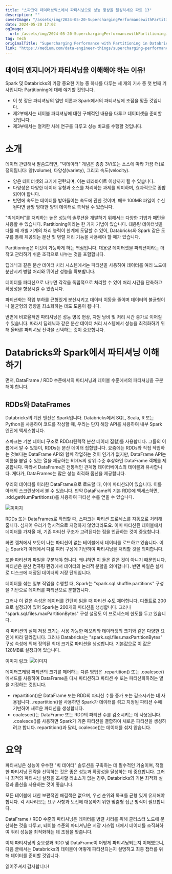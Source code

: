 ```yaml
---
title: "스파크와 데이터브릭스에서 파티셔닝으로 성능 향상을 달성하세요 파트 13"
description: ""
coverImage: "/assets/img/2024-05-20-SuperchargingPerformancewithPartitioninginDatabricksandSparkPart13_0.png"
date: 2024-05-20 17:02
ogImage:
  url: /assets/img/2024-05-20-SuperchargingPerformancewithPartitioninginDatabricksandSparkPart13_0.png
tag: Tech
originalTitle: "Supercharging Performance with Partitioning in Databricks and Spark (Part 1 3)"
link: "https://medium.com/data-engineer-things/supercharging-performance-with-partitioning-in-databricks-and-spark-part-1-3-aebcfb48c3b"
---
```


## 데이터 엔지니어가 파티셔닝을 이해해야 하는 이유!

Spark 및 Databricks의 가장 중요한 기능 중 하나를 다루는 세 개의 기사 중 첫 번째 기사입니다: Partitioning에 대해 얘기할 것입니다.

- 이 첫 장은 파티셔닝의 일반 이론과 Spark에서의 파티셔닝에 초점을 맞출 것입니다.
- 제2부에서는 테이블 파티셔닝에 대한 구체적인 내용을 다루고 데이터셋을 준비할 것입니다.
- 제3부에서는 철저한 사례 연구를 다루고 성능 비교를 수행할 것입니다.

# 소개

<div class="content-ad"></div>

데이터 관련해서 말씀드리면, "빅데이터" 개념은 종종 3V(또는 소스에 따라 가끔 더)로 정의됩니다: 양(volume), 다양성(variety), 그리고 속도(velocity).

- 양은 데이터셋의 크기에 관련되며, 이는 테라바이트 이상까지 될 수 있습니다.
- 다양성은 다양한 데이터 유형과 소스를 처리하는 과제를 의미하며, 효과적으로 종합되어야 합니다.
- 반면에 속도는 데이터를 받아들이는 속도에 관한 것이며, 매초 100MB 파일이 수신된다면 금방 방대한 양의 데이터로 축적될 수 있습니다.

"빅데이터"를 처리하는 높은 성능의 솔루션을 개발하기 위해서는 다양한 기법과 패턴을 사용할 수 있습니다. Partitioning이라는 한 가지 기법이 있습니다. 대용량 데이터셋을 다룰 때 개별 기계의 처리 능력이 한계에 도달할 수 있어, Databricks와 Spark 같은 도구를 통해 제공되는 분산 및 병렬 처리 기능을 사용해야 할 때가 있습니다.

Partitioning은 이것이 가능하게 하는 핵심입니다. 대용량 데이터셋을 파티션이라는 더 작고 관리하기 쉬운 조각으로 나누는 것을 포함합니다.

<div class="content-ad"></div>

딥레닉과 같은 분산 데이터 처리 시스템에서는 파티션을 사용하여 데이터를 여러 노드에 분산시켜 병렬 처리와 뛰어난 성능을 확보합니다.

데이터를 파티션으로 나누면 각각을 독립적으로 처리할 수 있어 처리 시간을 단축하고 확장성을 향상시킬 수 있습니다.

파티션화는 작업 부하를 균형있게 분산시키고 데이터 이동을 줄이며 데이터의 불균형이나 불균형의 영향을 최소화하는 데도 도움이 됩니다.

반면에 비효율적인 파티셔닝은 성능 병목 현상, 자원 낭비 및 처리 시간 증가로 이어질 수 있습니다. 따라서 딥레닉과 같은 분산 데이터 처리 시스템에서 성능을 최적화하기 위해 올바른 파티셔닝 전략을 선택하는 것이 중요합니다.

<div class="content-ad"></div>

# Databricks와 Spark에서 파티셔닝 이해하기

먼저, DataFrame / RDD 수준에서의 파티셔닝과 테이블 수준에서의 파티셔닝을 구분해야 합니다.

## RDDs와 DataFrames

Databricks의 계산 엔진은 Spark입니다. Databricks에서 SQL, Scala, R 또는 Python을 사용하여 코드를 작성할 때, 우리는 단지 해당 API를 사용하여 내부 Spark 엔진에 액세스합니다.

<div class="content-ad"></div>

스파크는 기본 데이터 구조로 RDDs(탄력적 분산 데이터 집합)를 사용합니다. 그들의 이름에서 알 수 있듯이, RDDs는 분산 데이터 집합입니다. 요즘에는 RDDs와 직접 작업하는 것보다는 DataFrame API와 함께 작업하는 것이 인기가 없지만, DataFrame API는 이름을 붙일 수 있는 열을 제공하는 RDDs의 상위 수준 추상화인 DataFrame 객체를 제공합니다. 따라서 DataFrame은 전통적인 관계형 데이터베이스의 테이블과 유사합니다. 게다가, DataFrames는 많은 성능 최적화 옵션을 제공합니다.

우리의 데이터를 이러한 DataFrame으로 로드할 때, 이미 파티션되어 있습니다. 이를 아래의 스크린샷에서 볼 수 있습니다. 만약 DataFrame의 기본 RDD에 액세스하면, .rdd.getNumPartitions()를 사용하여 파티션 수를 얻을 수 있습니다.

![이미지](/assets/img/2024-05-20-SuperchargingPerformancewithPartitioninginDatabricksandSparkPart13_0.png)

RDDs 또는 DataFrames로 작업할 때, 스파크는 파티션 프로세스를 자동으로 처리해 줍니다. 심지어 우리가 명시적으로 지정하지 않았더라도요. 이미 파티션된 테이블에서 데이터를 가져올 때, 기존 파티션 구조가 고려된다는 점을 언급하는 것이 중요합니다.

<div class="content-ad"></div>

화면 캡처에서 보듯이 나는 파티션이 없는 테이블에서 데이터를 로드하고 있습니다. 이는 Spark가 아래에서 다룰 여러 구성에 기반하여 파티셔닝을 처리할 것을 의미합니다.

또한 파티션과 파일을 구분해야 합니다. 왜냐하면 이 둘은 같은 것이 아니기 때문입니다. 파티션은 분산 컴퓨팅 환경에서 데이터의 논리적 분할을 의미합니다. 반면 파일은 실제로 디스크에 저장된 데이터의 저장 단위입니다.

데이터를 섞는 일부 작업을 수행할 때, Spark는 "spark.sql.shuffle.partitions" 구성을 기반으로 데이터를 파티션으로 분할합니다.

<div class="content-ad"></div>

그러나 이 같은 속성은 데이터를 간단히 읽을 때 파티션 수도 제어합니다. 디폴트로 200으로 설정되어 있어 Spark는 200개의 파티션을 생성합니다. 그러나 "spark.sql.files.maxPartitionBytes" 구성 설정도 이 프로세스에 한도를 두고 있습니다.

각 파티션의 실제 저장 크기는 사용 가능한 메모리와 데이터셋의 크기와 같은 다양한 요인에 따라 달라집니다. 그러나 Databricks는 "spark.sql.files.maxPartitionBytes" 구성 속성에 의해 정의된 최대 크기로 파티션을 생성합니다. 기본값으로 이 값은 128MB로 설정되어 있습니다.

이미지 링크:
![이미지](/assets/img/2024-05-20-SuperchargingPerformancewithPartitioninginDatabricksandSparkPart13_2.png)

데이터프레임 파티션의 크기를 제어하는 다른 방법은 .repartition() 또는 .coalesce() 메서드를 사용하여 DataFrame을 다시 파티션하고 파티션 수 또는 파티션화하려는 열을 지정하는 것입니다.

<div class="content-ad"></div>

- repartition()은 DataFrame 또는 RDD의 파티션 수를 증가 또는 감소시키는 데 사용됩니다. .repartition()을 사용하면 Spark가 데이터를 섞고 지정된 파티션 수에 기반하여 새로운 파티션을 생성합니다.
- coalesce()는 DataFrame 또는 RDD의 파티션 수를 감소시키는 데 사용됩니다. .coalesce()를 사용하면 Spark가 기존 파티션을 결합하여 새로운 파티션을 생성하려고 합니다. repartition()과 달리, coalesce()는 데이터를 섞지 않습니다.

# 요약

파티셔닝은 성능이 우수한 "빅 데이터" 솔루션을 구축하는 데 필수적인 기술이며, 적절한 파티셔닝 전략을 선택하는 것은 좋은 성능과 확장성을 달성하는 데 중요합니다. 그러나 최적의 파티셔닝 설정을 조사할 리소스가 없는 경우, Databricks의 기본 최적화 설정과 옵션을 사용하는 것이 좋습니다.

모든 테이블에 대한 보편적인 해결책은 없으며, 우선 순위와 목표를 균형 있게 유지해야 합니다. 각 시나리오는 요구 사항과 도전에 대응하기 위한 맞춤형 접근 방식이 필요합니다.

<div class="content-ad"></div>

DataFrame / RDD 수준의 파티셔닝은 데이터를 병렬 처리를 위해 클러스터 노드에 분산하는 것을 다루고, 테이블 수준의 파티셔닝은 저장 시스템 내에서 데이터를 조직화하여 쿼리 성능을 최적화하는 데 초점을 맞춥니다.

이제 파티셔닝의 중요성과 RDD 및 DataFrame이 어떻게 파티셔닝되는지 이해했으니, 다음 글에서는 Databricks의 테이블이 어떻게 파티션되는지 설명하고 최종 챕터를 위해 데이터를 준비할 것입니다.

읽어주셔서 감사합니다!
